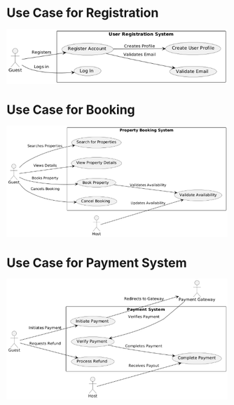 # Use Case for Registration

![User Registration](../features-and-functionalities/public/registrationusecase_.png)

# Use Case for Booking

![Booking](../features-and-functionalities/public/bookingUsecase.png)

# Use Case for Payment System

![Payment System](../features-and-functionalities/public/paymentusecase.png)
